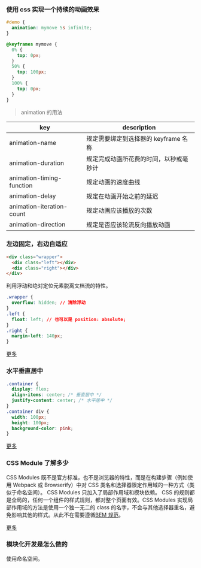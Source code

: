 ### 使用 css 实现一个持续的动画效果

```css
#demo {
  animation: mymove 5s infinite;
}

@keyframes mymove {
  0% {
    top: 0px;
  }
  50% {
    top: 100px;
  }
  100% {
    top: 0px;
  }
}
```

> animation 的用法

| key                       | description                            |
| ------------------------- | -------------------------------------- |
| animation-name            | 规定需要绑定到选择器的 keyframe 名称   |
| animation-duration        | 规定完成动画所花费的时间，以秒或毫秒计 |
| animation-timing-function | 规定动画的速度曲线                     |
| animation-delay           | 规定在动画开始之前的延迟               |
| animation-iteration-count | 规定动画应该播放的次数                 |
| animation-direction       | 规定是否应该轮流反向播放动画           |

### 左边固定，右边自适应

```html
<div class="wrapper">
  <div class="left"></div>
  <div class="right"></div>
</div>
```

利用浮动和绝对定位元素脱离文档流的特性。

```css
.wrapper {
  overflow: hidden; // 清除浮动
}
.left {
  float: left; // 也可以是 position: absolute;
}
.right {
  margin-left: 140px;
}
```

[更多](https://hamger.github.io/2018/03/15/%E5%AE%9E%E7%8E%B0%E4%B8%A4%E6%A0%8F%E5%B8%83%E5%B1%80/)

### 水平垂直居中

```css
.container {
  display: flex;
  align-items: center; /* 垂直居中 */
  justify-content: center; /* 水平居中 */
}
.container div {
  width: 100px;
  height: 100px;
  background-color: pink;
}
```

[更多](https://hamger.github.io/2017/03/09/div%E5%B1%85%E4%B8%AD/)

### CSS Module 了解多少

CSS Modules 既不是官方标准，也不是浏览器的特性，而是在构建步骤（例如使用 Webpack 或 Browserify）中对 CSS 类名和选择器限定作用域的一种方式（类似于命名空间）。
CSS Modules 只加入了局部作用域和模块依赖。
CSS 的规则都是全局的，任何一个组件的样式规则，都对整个页面有效。CSS Modules 实现局部作用域的方法是使用一个独一无二的 class 的名字，不会与其他选择器重名，避免影响其他的样式。从此不在需要遵循[BEM 规范](https://css-tricks.com/bem-101/)。

[更多](http://www.ruanyifeng.com/blog/2016/06/css_modules.html)

### 模块化开发是怎么做的

使用命名空间。